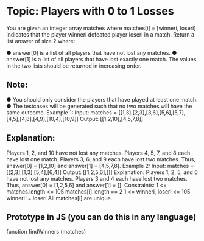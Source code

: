 
# Topic: Players with 0 to 1 Losses

You are given an integer array matches where matches[i] = [winneri, loseri] indicates that the player winneri defeated player loseri in a match.
Return a list answer of size 2 where:

●	answer[0] is a list of all players that have not lost any matches.
●	answer[1] is a list of all players that have lost exactly one match.
The values in the two lists should be returned in increasing order.
## Note:
●	You should only consider the players that have played at least one match.
●	The testcases will be generated such that no two matches will have the same outcome.
Example 1:
Input: matches = [[1,3],[2,3],[3,6],[5,6],[5,7],[4,5],[4,8],[4,9],[10,4],[10,9]]
Output: [[1,2,10],[4,5,7,8]]

## Explanation:

Players 1, 2, and 10 have not lost any matches.
Players 4, 5, 7, and 8 each have lost one match.
Players 3, 6, and 9 each have lost two matches.
Thus, answer[0] = [1,2,10] and answer[1] = [4,5,7,8].
Example 2:
Input: matches = [[2,3],[1,3],[5,4],[6,4]]
Output: [[1,2,5,6],[]]
Explanation:
Players 1, 2, 5, and 6 have not lost any matches.
Players 3 and 4 each have lost two matches.
Thus, answer[0] = [1,2,5,6] and answer[1] = [].
Constraints:
1 <= matches.length <= 105
matches[i].length == 2
1 <= winneri, loseri <= 105
winneri != loseri
All matches[i] are unique.


## Prototype in JS (you can do this in any language)

function findWinners (matches)

